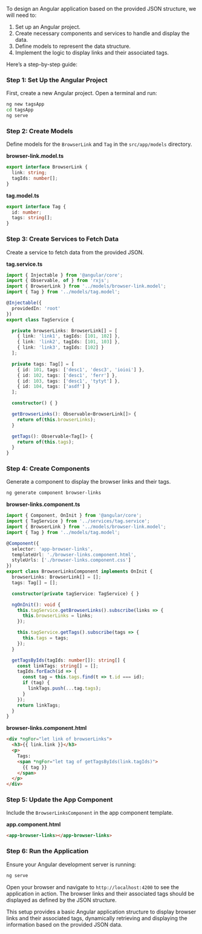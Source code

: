 To design an Angular application based on the provided JSON structure, we will need to:

1. Set up an Angular project.
2. Create necessary components and services to handle and display the data.
3. Define models to represent the data structure.
4. Implement the logic to display links and their associated tags.

Here’s a step-by-step guide:

### Step 1: Set Up the Angular Project

First, create a new Angular project. Open a terminal and run:

```bash
ng new tagsApp
cd tagsApp
ng serve
```

### Step 2: Create Models

Define models for the `BrowserLink` and `Tag` in the `src/app/models` directory.

**browser-link.model.ts**
```typescript
export interface BrowserLink {
  link: string;
  tagIds: number[];
}
```

**tag.model.ts**
```typescript
export interface Tag {
  id: number;
  tags: string[];
}
```

### Step 3: Create Services to Fetch Data

Create a service to fetch data from the provided JSON.

**tag.service.ts**
```typescript
import { Injectable } from '@angular/core';
import { Observable, of } from 'rxjs';
import { BrowserLink } from '../models/browser-link.model';
import { Tag } from '../models/tag.model';

@Injectable({
  providedIn: 'root'
})
export class TagService {

  private browserLinks: BrowserLink[] = [
    { link: 'link1', tagIds: [101, 102] },
    { link: 'link2', tagIds: [101, 103] },
    { link: 'link3', tagIds: [102] }
  ];

  private tags: Tag[] = [
    { id: 101, tags: ['desc1', 'desc3', 'ioioi'] },
    { id: 102, tags: ['desc1', 'ferr'] },
    { id: 103, tags: ['desc1', 'tytyt'] },
    { id: 104, tags: ['asdf'] }
  ];

  constructor() { }

  getBrowserLinks(): Observable<BrowserLink[]> {
    return of(this.browserLinks);
  }

  getTags(): Observable<Tag[]> {
    return of(this.tags);
  }
}
```

### Step 4: Create Components

Generate a component to display the browser links and their tags.

```bash
ng generate component browser-links
```

**browser-links.component.ts**
```typescript
import { Component, OnInit } from '@angular/core';
import { TagService } from '../services/tag.service';
import { BrowserLink } from '../models/browser-link.model';
import { Tag } from '../models/tag.model';

@Component({
  selector: 'app-browser-links',
  templateUrl: './browser-links.component.html',
  styleUrls: ['./browser-links.component.css']
})
export class BrowserLinksComponent implements OnInit {
  browserLinks: BrowserLink[] = [];
  tags: Tag[] = [];

  constructor(private tagService: TagService) { }

  ngOnInit(): void {
    this.tagService.getBrowserLinks().subscribe(links => {
      this.browserLinks = links;
    });

    this.tagService.getTags().subscribe(tags => {
      this.tags = tags;
    });
  }

  getTagsByIds(tagIds: number[]): string[] {
    const linkTags: string[] = [];
    tagIds.forEach(id => {
      const tag = this.tags.find(t => t.id === id);
      if (tag) {
        linkTags.push(...tag.tags);
      }
    });
    return linkTags;
  }
}
```

**browser-links.component.html**
```html
<div *ngFor="let link of browserLinks">
  <h3>{{ link.link }}</h3>
  <p>
    Tags: 
    <span *ngFor="let tag of getTagsByIds(link.tagIds)">
      {{ tag }}
    </span>
  </p>
</div>
```

### Step 5: Update the App Component

Include the `BrowserLinksComponent` in the app component template.

**app.component.html**
```html
<app-browser-links></app-browser-links>
```

### Step 6: Run the Application

Ensure your Angular development server is running:

```bash
ng serve
```

Open your browser and navigate to `http://localhost:4200` to see the application in action. The browser links and their associated tags should be displayed as defined by the JSON structure.

This setup provides a basic Angular application structure to display browser links and their associated tags, dynamically retrieving and displaying the information based on the provided JSON data.